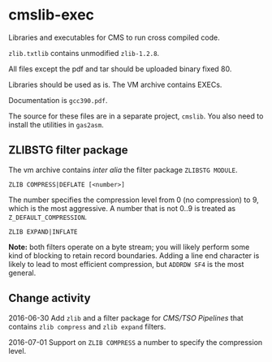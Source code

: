 # cmslib-exec
Libraries and executables for CMS to run cross compiled code.

`zlib.txtlib` contains unmodified `zlib-1.2.8`.

All files except the pdf and tar should be uploaded binary fixed 80.

Libraries should be used as is.
The VM archive contains EXECs.

Documentation is `gcc390.pdf`.

The source for these files are in a separate project,
`cmslib`.
You also need to install the utilities in `gas2asm`.

ZLIBSTG filter package
----------------------

The vm archive contains _inter alia_ the filter package `ZLIBSTG MODULE`.

```
ZLIB COMPRESS|DEFLATE [<number>]
```
The number specifies the compression level from 0 (no compression) to 9,
which is the most aggressive.  A number that is not 0..9 is treated as
`Z_DEFAULT_COMPRESSION`.
```
ZLIB EXPAND|INFLATE
```
__Note:__ both filters
operate on a byte stream; you will likely perform some kind
of blocking to retain record boundaries.  Adding a line end character is
likely to lead to most efficient compression, but `ADDRDW SF4` is the most
general.

Change activity
---------------

2016-06-30  Add `zlib` and a filter package for _CMS/TSO Pipelines_
            that contains `zlib compress` and `zlib expand` filters.

2016-07-01  Support on `ZLIB COMPRESS` a number to specify the compression
            level.
